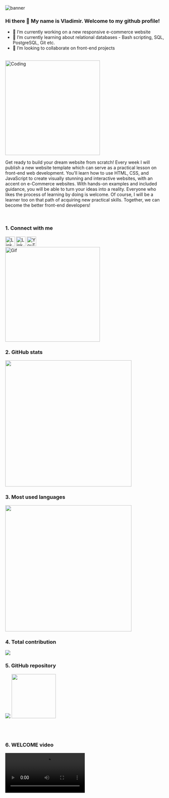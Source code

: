 <img src="https://user-images.githubusercontent.com/114678399/228972961-b6eb4e9b-d027-4082-94a9-d71d17442c24.png" alt="banner">


### Hi there 👋 My name is Vladimir. Welcome to my github profile!
- 🔭 I’m currently working on a new responsive e-commerce website
- 🌱 I’m currently learning about relational databases - Bash scripting, SQL, PostgreSQL, Git etc.
- 👯 I’m looking to collaborate on front-end projects

<br>
<div display="inline">
     <img src="https://media.giphy.com/media/OWgDiFQbtizpdLewE5/giphy.gif" width="300px" alt="Coding"> 
 
  <p>Get ready to build your dream website from scratch! Every week I will publish a new website template which can serve as a practical lesson on front-end web development. You'll learn how to use HTML, CSS, and JavaScript to create visually stunning and interactive websites, with an accent on e-Commerce websites. With hands-on examples and included guidance, you will be able to turn your ideas into a reality. Everyone who likes the process of learning by doing is welcome. Of course, I will be a learner too on that path of acquiring new practical skills. Together, we can become the better front-end developers!</p>
 
 </div>

<br>
<h3>1. Connect with me</h3>
<div display="inline">
  <img src="https://user-images.githubusercontent.com/114678399/228941213-dc816222-125a-40c8-aab9-f19dbd4d8a5b.png" alt="LinkedIn" width="30px">
  <img src="https://user-images.githubusercontent.com/114678399/228942194-94e5f20a-06d6-4e8f-9dae-1cd30668a169.png" alt="LinkedIn" width="30px">
  <a href="https://www.youtube.com/@DobarBREND target="_blank"><img src="https://user-images.githubusercontent.com/114678399/228959286-50e0c075-2d49-4536-ba84-0a0509fa4b29.png" alt="YouTube" width="30px"></a>
</div>
<div>
  <img src="https://media.giphy.com/media/f3iwJFOVOwuy7K6FFw/giphy.gif" width="300px" alt="Gif">
</div>

<h3>2. GitHub stats</h3>
<img src="https://github-readme-stats.vercel.app/api?username=DobarBREND&show_icons=true&theme=dark" width="400">
 
 
<h3>3. Most used languages</h3>
<img src="https://github-readme-stats.vercel.app/api/top-langs?username=DobarBREND&layout=compact&theme=dark" width="400">

<h3>4. Total contribution</h3>
<img src="https://github-readme-streak-stats.herokuapp.com/?user=DobarBREND&theme=dark">

<h3>5. GitHub repository</h3>
<div display="flex">
 <img src="https://github-readme-stats.vercel.app/api/pin/?username=DobarBREND&repo=wow-shopping&theme=dark">
 <img src="https://github-readme-stats.vercel.app/api/pin/?username=DobarBREND&repo=e-commerce-website&theme=dark" height="140">
</div>

<br><br>
<h3>6. WELCOME video</h3>
<video src="https://user-images.githubusercontent.com/114678399/228936520-32bca65f-90c4-4276-ba68-d9a17b2f6c95.mp4" width="50%"></video>

     
     
     


 
<!--
**DobarBREND/DobarBREND** is a ✨ _special_ ✨ repository because its `README.md` (this file) appears on your GitHub profile.

Here are some ideas to get you started:

- 🔭 I’m currently working on my personal porfolio website
- 🌱 I’m currently learning about relational databases
- 👯 I’m looking to collaborate on front-end projects
- 🤔 I’m looking for help with ...
- 💬 Ask me about ...
- 📫 How to reach me: ...
- 😄 Pronouns: ...
- ⚡ Fun fact: ...
[![](https://img.shields.io/badge/Medium-12100E?style=for-the-badge&logo=medium&logoColor=white)](https://medium.com/@DobarBREND)
[![](https://img.shields.io/badge/linkedin-%230077B5.svg?style=for-the-badge&logo=linkedin)](https://www.linkedin.com/in/DobarBREND/)
-->




